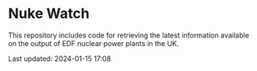 # Nuke Watch

This repository includes code for retrieving the latest information available on the output of EDF nuclear power plants in the UK.

Last updated: 2024-01-15 17:08